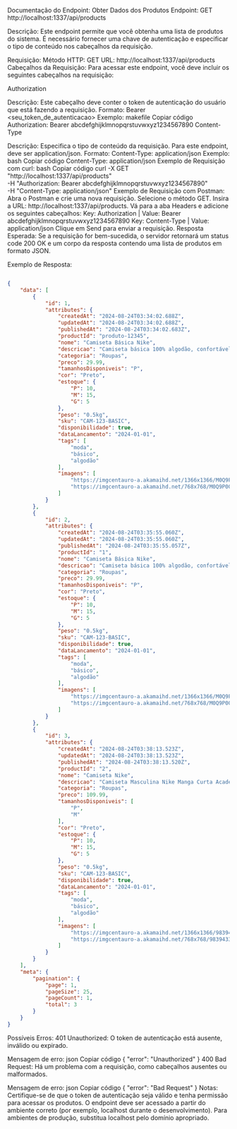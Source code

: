 Documentação do Endpoint: Obter Dados dos Produtos
Endpoint:
GET http://localhost:1337/api/products

Descrição:
Este endpoint permite que você obtenha uma lista de produtos do sistema. É necessário fornecer uma chave de autenticação e especificar o tipo de conteúdo nos cabeçalhos da requisição.

Requisição:
Método HTTP: GET
URL: http://localhost:1337/api/products
Cabeçalhos da Requisição:
Para acessar este endpoint, você deve incluir os seguintes cabeçalhos na requisição:

Authorization

Descrição: Este cabeçalho deve conter o token de autenticação do usuário que está fazendo a requisição.
Formato: Bearer <seu_token_de_autenticacao>
Exemplo:
makefile
Copiar código
Authorization: Bearer abcdefghijklmnopqrstuvwxyz1234567890
Content-Type

Descrição: Especifica o tipo de conteúdo da requisição. Para este endpoint, deve ser application/json.
Formato: Content-Type: application/json
Exemplo:
bash
Copiar código
Content-Type: application/json
Exemplo de Requisição com curl:
bash
Copiar código
curl -X GET "http://localhost:1337/api/products" \
-H "Authorization: Bearer abcdefghijklmnopqrstuvwxyz1234567890" \
-H "Content-Type: application/json"
Exemplo de Requisição com Postman:
Abra o Postman e crie uma nova requisição.
Selecione o método GET.
Insira a URL: http://localhost:1337/api/products.
Vá para a aba Headers e adicione os seguintes cabeçalhos:
Key: Authorization | Value: Bearer abcdefghijklmnopqrstuvwxyz1234567890
Key: Content-Type | Value: application/json
Clique em Send para enviar a requisição.
Resposta Esperada:
Se a requisição for bem-sucedida, o servidor retornará um status code 200 OK e um corpo da resposta contendo uma lista de produtos em formato JSON.

Exemplo de Resposta:

~~~json

{
    "data": [
        {
            "id": 1,
            "attributes": {
                "createdAt": "2024-08-24T03:34:02.688Z",
                "updatedAt": "2024-08-24T03:34:02.688Z",
                "publishedAt": "2024-08-24T03:34:02.683Z",
                "productId": "produto-12345",
                "nome": "Camiseta Básica Nike",
                "descricao": "Camiseta básica 100% algodão, confortável e versátil.",
                "categoria": "Roupas",
                "preco": 29.99,
                "tamanhosDisponiveis": "P",
                "cor": "Preto",
                "estoque": {
                    "P": 10,
                    "M": 15,
                    "G": 5
                },
                "peso": "0.5kg",
                "sku": "CAM-123-BASIC",
                "disponibilidade": true,
                "dataLancamento": "2024-01-01",
                "tags": [
                    "moda",
                    "básico",
                    "algodão"
                ],
                "imagens": [
                    "https://imgcentauro-a.akamaihd.net/1366x1366/M0Q9P001.jpg",
                    "https://imgcentauro-a.akamaihd.net/768x768/M0Q9P001A2.jpg"
                ]
            }
        },
        {
            "id": 2,
            "attributes": {
                "createdAt": "2024-08-24T03:35:55.060Z",
                "updatedAt": "2024-08-24T03:35:55.060Z",
                "publishedAt": "2024-08-24T03:35:55.057Z",
                "productId": "1",
                "nome": "Camiseta Básica Nike",
                "descricao": "Camiseta básica 100% algodão, confortável e versátil.",
                "categoria": "Roupas",
                "preco": 29.99,
                "tamanhosDisponiveis": "P",
                "cor": "Preto",
                "estoque": {
                    "P": 10,
                    "M": 15,
                    "G": 5
                },
                "peso": "0.5kg",
                "sku": "CAM-123-BASIC",
                "disponibilidade": true,
                "dataLancamento": "2024-01-01",
                "tags": [
                    "moda",
                    "básico",
                    "algodão"
                ],
                "imagens": [
                    "https://imgcentauro-a.akamaihd.net/1366x1366/M0Q9P001.jpg",
                    "https://imgcentauro-a.akamaihd.net/768x768/M0Q9P001A2.jpg"
                ]
            }
        },
        {
            "id": 3,
            "attributes": {
                "createdAt": "2024-08-24T03:38:13.523Z",
                "updatedAt": "2024-08-24T03:38:13.523Z",
                "publishedAt": "2024-08-24T03:38:13.520Z",
                "productId": "2",
                "nome": "Camiseta Nike",
                "descricao": "Camiseta Masculina Nike Manga Curta Academy 23 Top",
                "categoria": "Roupas",
                "preco": 109.99,
                "tamanhosDisponiveis": [
                    "P",
                    "M"
                ],
                "cor": "Preto",
                "estoque": {
                    "P": 10,
                    "M": 15,
                    "G": 5
                },
                "peso": "0.5kg",
                "sku": "CAM-123-BASIC",
                "disponibilidade": true,
                "dataLancamento": "2024-01-01",
                "tags": [
                    "moda",
                    "básico",
                    "algodão"
                ],
                "imagens": [
                    "https://imgcentauro-a.akamaihd.net/1366x1366/98394331.jpgg",
                    "https://imgcentauro-a.akamaihd.net/768x768/98394331A1.jpg"
                ]
            }
        }
    ],
    "meta": {
        "pagination": {
            "page": 1,
            "pageSize": 25,
            "pageCount": 1,
            "total": 3
        }
    }
}
~~~

Possíveis Erros:
401 Unauthorized: O token de autenticação está ausente, inválido ou expirado.

Mensagem de erro:
json
Copiar código
{
  "error": "Unauthorized"
}
400 Bad Request: Há um problema com a requisição, como cabeçalhos ausentes ou malformados.

Mensagem de erro:
json
Copiar código
{
  "error": "Bad Request"
}
Notas:
Certifique-se de que o token de autenticação seja válido e tenha permissão para acessar os produtos.
O endpoint deve ser acessado a partir do ambiente correto (por exemplo, localhost durante o desenvolvimento). Para ambientes de produção, substitua localhost pelo domínio apropriado.
